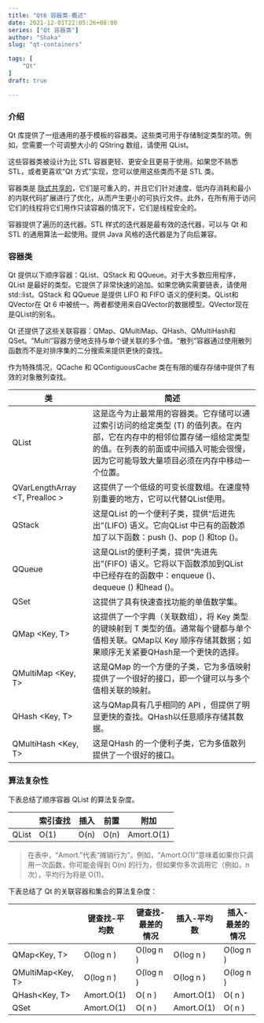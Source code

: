 ```yaml
---
title: "Qt6 容器类-概述"
date: 2021-12-01T22:05:26+08:00
series: ["Qt 容器类"] 
author: "Shaka"
slug: "qt-containers"

tags: [
    "Qt"
]
draft: true

---
```


### 介绍

Qt 库提供了一组通用的基于模板的容器类。这些类可用于存储制定类型的项。例如，您需要一个可调整大小的 QString 数组，请使用 QList<QString>。

这些容器类被设计为比 STL 容器更轻、更安全且更易于使用。如果您不熟悉 STL，或者更喜欢“Qt 方式”实现，您可以使用这些类而不是 STL 类。

容器类是 [隐式共享的](/post/2021/12/01/implicit-sharing/)，它们是可重入的，并且它们针对速度、低内存消耗和最小的内联代码扩展进行了优化，从而产生更小的可执行文件。此外，在所有用于访问它们的线程将它们用作只读容器的情况下，它们是线程安全的。

容器提供了遍历的迭代器。STL 样式的迭代器是最有效的迭代器，可以与 Qt 和 STL 的通用算法一起使用。提供 Java 风格的迭代器是为了向后兼容。

### 容器类

Qt 提供以下顺序容器：QList、QStack 和 QQueue。对于大多数应用程序，QList 是最好的类型。它提供了非常快速的追加。如果您确实需要链表，请使用 std::list。QStack 和 QQueue 是提供 LIFO 和 FIFO 语义的便利类。QList和QVector在 Qt 6 中被统一。两者都使用来自QVector的数据模型。QVector现在是QList的别名。

Qt 还提供了这些关联容器：QMap、QMultiMap、QHash、QMultiHash和QSet。“Multi”容器方便地支持与单个键关联的多个值。“散列”容器通过使用散列函数而不是对排序集的二分搜索来提供更快的查找。

作为特殊情况，QCache 和 QContiguousCache 类在有限的缓存存储中提供了有效的对象散列查找。

|  类   | 简述  |
|  ----  | ----  |
| QList <T>  | 这是迄今为止最常用的容器类。它存储可以通过索引访问的给定类型 (T) 的值列表。在内部，它在内存中的相邻位置存储一组给定类型的值。在列表的前面或中间插入可能会很慢，因为它可能导致大量项目必须在内存中移动一个位置。 |
| QVarLengthArray <T, Prealloc >  | 这提供了一个低级的可变长度数组。在速度特别重要的地方，它可以代替QList使用。 |
| QStack <T>  | 这是QList 的一个便利子类，提供“后进先出”(LIFO) 语义。它向QList 中已有的函数添加了以下函数：push ()、pop () 和top ()。 |
| QQueue <T>  | 这是QList的便利子类，提供“先进先出”(FIFO) 语义。它将以下函数添加到QList 中已经存在的函数中：enqueue ()、dequeue () 和head ()。 |
| QSet <T>  | 这提供了具有快速查找功能的单值数学集。 |
| QMap <Key, T>  | 这提供了一个字典（关联数组），将 Key 类型的键映射到 T 类型的值。通常每个键都与单个值相关联。QMap以 Key 顺序存储其数据；如果顺序无关紧要QHash是一个更快的选择。 |
| QMultiMap <Key, T>  | 这是QMap 的一个方便的子类，它为多值映射提供了一个很好的接口，即一个键可以与多个值相关联的映射。 |
| QHash <Key, T>  | 这与QMap具有几乎相同的 API ，但提供了明显更快的查找。QHash以任意顺序存储其数据。 |
| QMultiHash <Key, T>  | 这是QHash 的一个便利子类，它为多值散列提供了一个很好的接口。 |

### 算法复杂性

下表总结了顺序容器 QList 的算法复杂度。

|     | 索引查找  | 插入  | 前置  | 附加  |
|  ----  | ----  | ----  | ----  | ----  |
| QList <T>  | O(1) | O(n) | O(n) | Amort.O(1) |

> 在表中，“Amort.”代表“摊销行为”。例如，“Amort.O(1)”意味着如果你只调用一次函数，你可能会得到 O(n) 的行为，但如果你多次调用它（例如，n 次），平均行为将是 O(1)。

下表总结了 Qt 的关联容器和集合的算法复杂度：

| | 键查找-平均数 | 键查找-最差的情况 | 插入-平均数 | 插入-最差的情况 |
|  ----  | ----  | ----  | ----  | ----  |
| QMap<Key, T> | O(log n ) | O(log n )	| O(log n )	| O(log n ) |
| QMultiMap<Key, T>	| O(log n )	| O(log n )	| O(log n )	| O(log n ) |
| QHash<Key, T> | Amort.O(1) | O( n ) | Amort.O(1) | O( n ) |
| QSet<Key> | Amort.O(1) | O( n ) | Amort.O(1) | O( n ) |